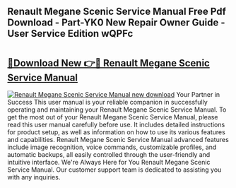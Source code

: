 ## Renault Megane Scenic Service Manual Free Pdf Download - Part-YK0 New Repair Owner Guide - User Service Edition wQPFc

# <h2><a href="http://bc61546.oget.top/?id=Renault+Megane+Scenic+Service+Manual">🔗Download New 👉🔴 Renault Megane Scenic Service Manual</a></h2>

[![Renault Megane Scenic Service Manual new download](https://i.imgur.com/5g1atiW.png)](http://bc61546.oget.top/?id=Renault+Megane+Scenic+Service+Manual)
Your Partner in Success This user manual is your reliable companion in successfully operating and maintaining your Renault Megane Scenic Service Manual. To get the most out of your Renault Megane Scenic Service Manual, please read this user manual carefully before use. It includes detailed instructions for product setup, as well as information on how to use its various features and capabilities. Renault Megane Scenic Service Manual advanced features include image recognition, voice commands, customizable profiles, and automatic backups, all easily controlled through the user-friendly and intuitive interface. We're Always Here for You Renault Megane Scenic Service Manual. Our customer support team is dedicated to assisting you with any inquiries.
